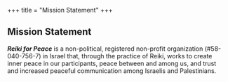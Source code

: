+++
title = "Mission Statement"
+++

## Mission Statement

<b><i>Reiki for Peace</b></i> is a non-political, registered non-profit organization
(#58-040-756-7) in Israel that, through the practice of Reiki, works to create inner peace in our participants, peace between and among us, and trust and increased peaceful communication among Israelis and Palestinians.